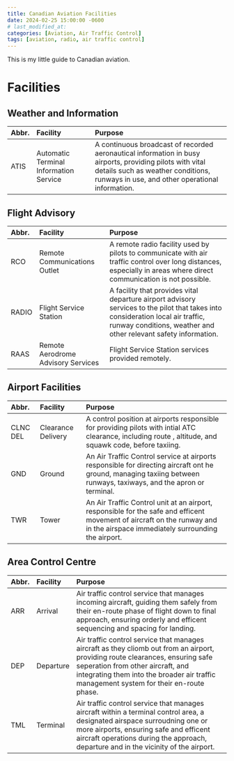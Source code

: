 ```yaml
---
title: Canadian Aviation Facilities
date: 2024-02-25 15:00:00 -0600
# last_modified_at: 
categories: [Aviation, Air Traffic Control]
tags: [aviation, radio, air traffic control]
---
```


This is my little guide to Canadian aviation.

# Facilities
## Weather and Information

| Abbr. | Facility | Purpose |
| :-    | :-       | :-      |
| ATIS | Automatic Terminal Information Service | A continuous broadcast of recorded aeronautical information in busy airports, providing pilots with vital details such as weather conditions, runways in use, and other operational information.

## Flight Advisory
| Abbr. | Facility | Purpose |
| :-    | :-       | :-      |
| RCO   | Remote Communications Outlet | A remote radio facility used by pilots to communicate with air traffic control over long distances, especially in areas where direct communication is not possible. |
| RADIO | Flight Service Station | A facility that provides vital departure airport advisory services to the pilot that takes into consideration local air traffic, runway conditions, weather and other relevant safety information. |
| RAAS  | Remote Aerodrome Advisory Services | Flight Service Station services provided remotely.| 

## Airport Facilities

| Abbr. | Facility | Purpose |
| :-    | :-       | :-      |
| CLNC DEL | Clearance Delivery | A control position at airports responsible for providing pilots with intial ATC clearance, including route , altitude, and squawk code, before taxiing. |
| GND | Ground | An Air Traffic Control service at airports responsible for directing aircraft ont he ground, managing taxiing between runways, taxiways, and the apron or terminal.
| TWR | Tower | An Air Traffic Control unit at an airport, responsible for the safe and efficent movement of aircraft on the runway and in the airspace immediately surrounding the airport.

## Area Control Centre

| Abbr. | Facility | Purpose |
| :-    | :-       | :-      |
| ARR | Arrival | Air traffic control service that manages incoming aircraft, guiding them safely from their en-route phase of flight down to final approach, ensuring orderly and efficent sequencing and spacing for landing.
| DEP | Departure | Air traffic control service that manages aircraft as they cliomb out from an airport, providing route clearances, ensuring safe seperation from other aircraft, and integrating them into the broader air traffic management system for their en-route phase.
| TML | Terminal | Air traffic control service that manages aircraft within a terminal control area, a designated airspace surroudning one or more airports, ensuring safe and efficent aircraft operations during the approach, departure and in the vicinity of the airport.